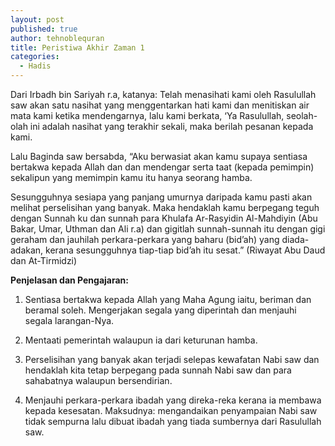 ```yaml
---
layout: post
published: true
author: tehnoblequran
title: Peristiwa Akhir Zaman 1
categories:
  - Hadis
---
```

Dari Irbadh bin Sariyah r.a, katanya: Telah menasihati kami oleh Rasulullah saw akan satu nasihat yang menggentarkan hati kami dan menitiskan air mata kami ketika mendengarnya, lalu kami berkata, ‘Ya Rasulullah, seolah-olah ini adalah nasihat yang terakhir sekali, maka berilah pesanan kepada kami.

Lalu Baginda saw bersabda, “Aku berwasiat akan kamu supaya sentiasa bertakwa kepada Allah dan dan mendengar serta taat (kepada pemimpin) sekalipun yang memimpin kamu itu hanya seorang hamba. 

Sesungguhnya sesiapa yang panjang umurnya daripada kamu pasti akan melihat perselisihan yang banyak. Maka hendaklah kamu berpegang teguh dengan Sunnah ku dan sunnah para Khulafa Ar-Rasyidin Al-Mahdiyin (Abu Bakar, Umar, Uthman dan Ali r.a) dan gigitlah sunnah-sunnah itu dengan gigi geraham dan jauhilah perkara-perkara yang baharu (bid’ah) yang diada-adakan, kerana sesungguhnya tiap-tiap bid’ah itu sesat.” (Riwayat Abu Daud dan At-Tirmidzi) 

**Penjelasan dan Pengajaran:**

1. Sentiasa bertakwa kepada Allah yang Maha Agung iaitu, beriman dan beramal soleh. Mengerjakan segala yang diperintah dan menjauhi segala larangan-Nya. 

2. Mentaati pemerintah walaupun ia dari keturunan hamba. 

3. Perselisihan yang banyak akan terjadi selepas kewafatan Nabi saw dan hendaklah kita tetap berpegang pada sunnah Nabi saw dan para sahabatnya walaupun bersendirian. 

4. Menjauhi perkara-perkara ibadah yang direka-reka kerana ia membawa kepada kesesatan. Maksudnya: mengandaikan penyampaian Nabi saw tidak sempurna lalu dibuat ibadah yang tiada sumbernya dari Rasulullah saw.